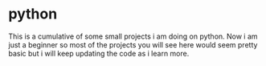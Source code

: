 # python
 This is a cumulative of some small projects i am doing on python.
 Now i am just a beginner so most of the projects you will see here would seem pretty basic but i will keep updating the code as i learn more.
